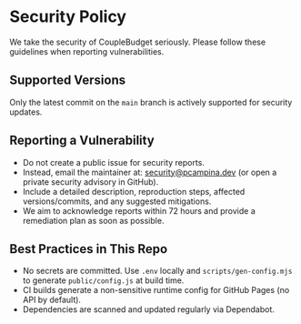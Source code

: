 # Security Policy

We take the security of CoupleBudget seriously. Please follow these guidelines when reporting vulnerabilities.

## Supported Versions

Only the latest commit on the `main` branch is actively supported for security updates.

## Reporting a Vulnerability

- Do not create a public issue for security reports.
- Instead, email the maintainer at: security@pcampina.dev (or open a private security advisory in GitHub).
- Include a detailed description, reproduction steps, affected versions/commits, and any suggested mitigations.
- We aim to acknowledge reports within 72 hours and provide a remediation plan as soon as possible.

## Best Practices in This Repo

- No secrets are committed. Use `.env` locally and `scripts/gen-config.mjs` to generate `public/config.js` at build time.
- CI builds generate a non-sensitive runtime config for GitHub Pages (no API by default).
- Dependencies are scanned and updated regularly via Dependabot.

